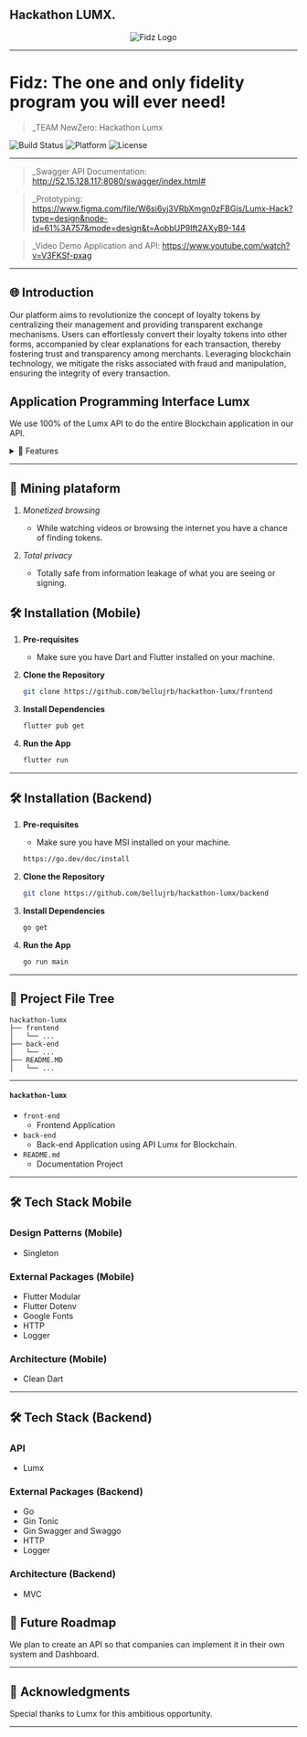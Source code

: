 ## Hackathon LUMX.

<div align="center">
    <img src="https://cdn.discordapp.com/attachments/1235359156743962746/1236793323981766748/image.png?ex=66394d0a&is=6637fb8a&hm=bd689fa974be629f66201fdd3f4053c428fe51e79c8dad7e5bbb219591a0d2ae&" alt="Fidz Logo">
</div>

---

# Fidz: The one and only fidelity program you will ever need!  

> _TEAM NewZero: Hackathon Lumx

![Build Status](https://img.shields.io/badge/Build-Passing-brightgreen)
![Platform](https://img.shields.io/badge/Platform-Mobile-blue)
![License](https://img.shields.io/badge/License-MIT-green)

---

> _Swagger API Documentation: http://52.15.128.117:8080/swagger/index.html#

> _Prototyping: https://www.figma.com/file/W6si6yj3VRbXmgn0zFBGjs/Lumx-Hack?type=design&node-id=61%3A757&mode=design&t=AobbUP9Ift2AXyB9-144

> _Video Demo Application and API: https://www.youtube.com/watch?v=V3FKSf-pxag
---

## 🌐 Introduction

Our platform aims to revolutionize the concept of loyalty tokens by centralizing their management and providing transparent exchange mechanisms. Users can effortlessly convert their loyalty tokens into other forms, accompanied by clear explanations for each transaction, thereby fostering trust and transparency among merchants. Leveraging blockchain technology, we mitigate the risks associated with fraud and manipulation, ensuring the integrity of every transaction.

## Application Programming Interface Lumx

We use 100% of the Lumx API to do the entire Blockchain application in our API.

<details>
<summary>🌟 Features</summary>

### 🔹 Tokenization 
Thanks to our decentralized currency, companies that want to be partners can make their own tokens and rewards

### 🔹 Transference tokens   
Our system can carry out transfers from one person to another

### 🔹 Trade tokens 
We have an exchange system, which is completely safe where the exchange is only carried out when both parties agree on what is in it, which can be any type of token

### 🔹 MarketPlace
We have a large marketplace with several brands where you can make purchases with our tokens, making a loyalty plan with the brands you prefer much easier.

### 🔹 Converter
The conversion system, where you can exchange your FDZ tokens for another brand, where you can exchange them for rewards, or just exchange tokens that you are not going to use for our company's Tokens

</details>

---

## 💎 Mining plataform

1. *Monetized browsing*
    - While watching videos or browsing the internet you have a chance of finding tokens.

2. *Total privacy*
    - Totally safe from information leakage of what you are seeing or signing.

## 🛠 Installation (Mobile)

1. **Pre-requisites**
    - Make sure you have Dart and Flutter installed on your machine.

2. **Clone the Repository**

    ```bash
    git clone https://github.com/bellujrb/hackathon-lumx/frontend
    ```

3. **Install Dependencies**

    ```bash
    flutter pub get
    ```

4. **Run the App**

    ```bash
    flutter run
    ```

---

## 🛠 Installation (Backend)

1. **Pre-requisites**
    - Make sure you have MSI installed on your machine.

    ```bash
    https://go.dev/doc/install
    ```

2. **Clone the Repository**

    ```bash
    git clone https://github.com/bellujrb/hackathon-lumx/backend
    ```

3. **Install Dependencies**

    ```bash
    go get
    ```

4. **Run the App**

    ```bash
    go run main
    ```

---

## 📂 Project File Tree
    
```
hackathon-lumx
├── frontend
│   └── ...
├── back-end
│   └── ...
├── README.MD
│   └── ...
```
---

#### `hackathon-lumx`

- `front-end`
    - Frontend Application
- `back-end`
    - Back-end Application using API Lumx for Blockchain.
- `README.md`
    - Documentation Project

---

## 🛠 Tech Stack Mobile

### Design Patterns (Mobile)
- Singleton

### External Packages (Mobile)
- Flutter Modular
- Flutter Dotenv
- Google Fonts
- HTTP
- Logger

### Architecture (Mobile)
- Clean Dart

---

## 🛠 Tech Stack (Backend)

### API
- Lumx 

### External Packages (Backend)
- Go
- Gin Tonic
- Gin Swagger and Swaggo
- HTTP
- Logger

### Architecture (Backend)
- MVC

## 🌈 Future Roadmap

We plan to create an API so that companies can implement it in their own system and Dashboard.

---

## 🙏 Acknowledgments

Special thanks to Lumx for this ambitious opportunity.

---
